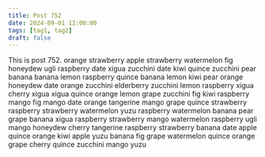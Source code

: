 ```yaml
---
title: Post 752
date: 2024-09-01 12:00:00
tags: [tag1, tag2]
draft: false
---
```

This is post 752.
orange
strawberry
apple
strawberry
watermelon
fig
honeydew
ugli
raspberry
date
xigua
zucchini
date
kiwi
quince
zucchini
pear
banana
banana
lemon
raspberry
quince
banana
lemon
kiwi
pear
orange
honeydew
date
orange
zucchini
elderberry
zucchini
lemon
raspberry
xigua
cherry
xigua
xigua
quince
orange
lemon
grape
zucchini
fig
kiwi
raspberry
mango
fig
mango
date
orange
tangerine
mango
grape
quince
strawberry
raspberry
strawberry
watermelon
yuzu
raspberry
watermelon
banana
pear
grape
banana
xigua
raspberry
strawberry
mango
watermelon
raspberry
ugli
mango
honeydew
cherry
tangerine
raspberry
strawberry
banana
date
apple
quince
orange
kiwi
apple
yuzu
banana
fig
grape
watermelon
quince
orange
grape
cherry
quince
zucchini
mango
yuzu
